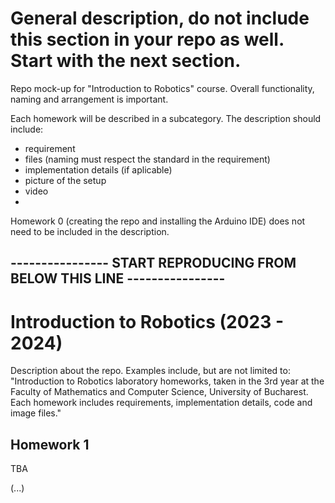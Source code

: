 # General description, do not include this section in your repo as well. Start with the next section.
Repo mock-up for "Introduction to Robotics" course. Overall functionality, naming and arrangement is important. 

Each homework will be described in a subcategory. The description should include:
- requirement
- files (naming must respect the standard in the requirement)
- implementation details (if aplicable)
- picture of the setup
- video
- 
Homework 0 (creating the repo and installing the Arduino IDE) does not need to be included in the description.

## ---------------- START REPRODUCING FROM BELOW THIS LINE ----------------

# Introduction to Robotics (2023 - 2024)
Description about the repo.
Examples include, but are not limited to: "Introduction to Robotics laboratory homeworks, taken in the 3rd year at the Faculty of Mathematics and Computer Science, University of Bucharest. Each homework includes requirements, implementation details, code and image files."
  
## Homework 1
TBA

(...)
